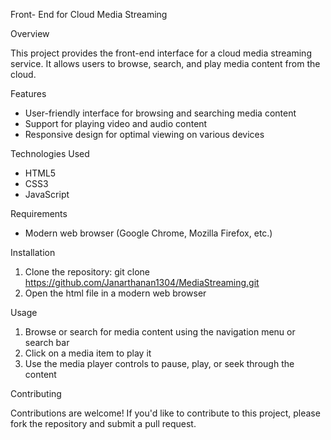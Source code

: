 Front- End for Cloud Media Streaming

Overview

This project provides the front-end interface for a cloud media streaming service. It allows users to browse, search, and play media content from the cloud.

Features

- User-friendly interface for browsing and searching media content
- Support for playing video and audio content
- Responsive design for optimal viewing on various devices

Technologies Used

- HTML5
- CSS3
- JavaScript

Requirements

- Modern web browser (Google Chrome, Mozilla Firefox, etc.)

Installation

1. Clone the repository: git clone https://github.com/Janarthanan1304/MediaStreaming.git
2. Open the html file in a modern web browser

Usage

1. Browse or search for media content using the navigation menu or search bar
2. Click on a media item to play it
3. Use the media player controls to pause, play, or seek through the content

Contributing

Contributions are welcome! If you'd like to contribute to this project, please fork the repository and submit a pull request.
